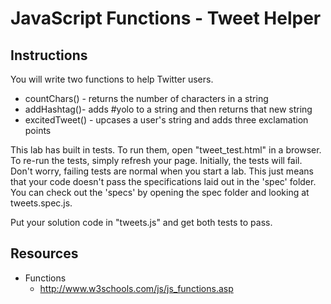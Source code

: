 # JavaScript Functions - Tweet Helper

## Instructions
You will write two functions to help Twitter users.
* countChars() - returns the number of characters in a string
* addHashtag()- adds #yolo to a string and then returns that new string
* excitedTweet() - upcases a user's string and adds three exclamation points

This lab has built in tests. To run them, open "tweet_test.html" in a browser. To re-run the tests, simply refresh your page. Initially, the tests will fail. Don't worry, failing tests are normal when you start a lab. This just means that your code doesn't pass the specifications laid out in the 'spec' folder. You can check out the 'specs' by opening the spec folder and looking at tweets.spec.js.

Put your solution code in "tweets.js" and get both tests to pass.


## Resources
* Functions
  - http://www.w3schools.com/js/js_functions.asp

